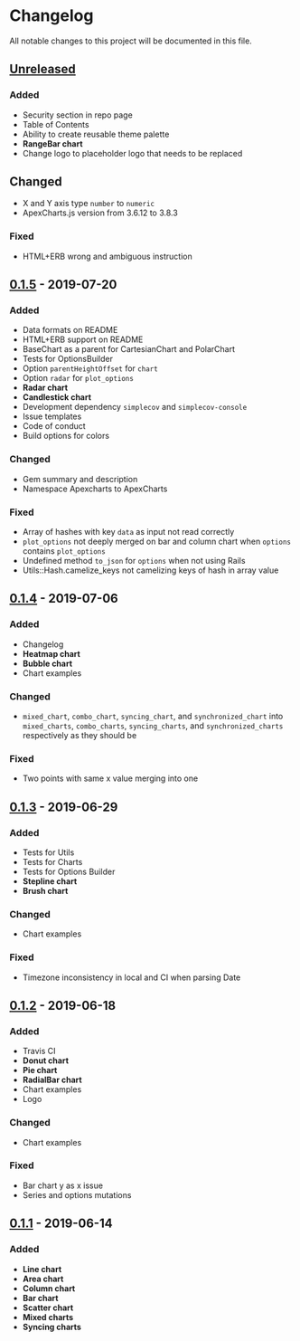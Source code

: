 # Changelog
All notable changes to this project will be documented in this file.


## [Unreleased]
### Added
- Security section in repo page
- Table of Contents
- Ability to create reusable theme palette
- **RangeBar chart**
- Change logo to placeholder logo that needs to be replaced

## Changed
- X and Y axis type `number` to `numeric`
- ApexCharts.js version from 3.6.12 to 3.8.3

### Fixed
- HTML+ERB wrong and ambiguous instruction


## [0.1.5] - 2019-07-20
### Added
- Data formats on README
- HTML+ERB support on README
- BaseChart as a parent for CartesianChart and PolarChart
- Tests for OptionsBuilder
- Option `parentHeightOffset` for `chart`
- Option `radar` for `plot_options`
- **Radar chart**
- **Candlestick chart**
- Development dependency `simplecov` and `simplecov-console`
- Issue templates
- Code of conduct
- Build options for colors

### Changed
- Gem summary and description
- Namespace Apexcharts to ApexCharts

### Fixed
- Array of hashes with key `data` as input not read correctly
- `plot_options` not deeply merged on bar and column chart when
  `options` contains `plot_options`
- Undefined method `to_json` for `options` when not using Rails
- Utils::Hash.camelize_keys not camelizing keys of hash in array
  value


## [0.1.4] - 2019-07-06
### Added
- Changelog
- **Heatmap chart**
- **Bubble chart**
- Chart examples

### Changed
- `mixed_chart`, `combo_chart`, `syncing_chart`, and 
  `synchronized_chart` into `mixed_charts`, `combo_charts`, 
  `syncing_charts`, and `synchronized_charts` respectively
  as they should be

### Fixed
- Two points with same x value merging into one


## [0.1.3] - 2019-06-29
### Added
- Tests for Utils
- Tests for Charts
- Tests for Options Builder
- **Stepline chart**
- **Brush chart**

### Changed
- Chart examples

### Fixed
- Timezone inconsistency in local and CI when parsing Date


## [0.1.2] - 2019-06-18
### Added
- Travis CI
- **Donut chart**
- **Pie chart**
- **RadialBar chart**
- Chart examples
- Logo

### Changed
- Chart examples

### Fixed
- Bar chart y as x issue
- Series and options mutations


## [0.1.1] - 2019-06-14
### Added
- **Line chart**
- **Area chart**
- **Column chart**
- **Bar chart**
- **Scatter chart**
- **Mixed charts**
- **Syncing charts**

[Unreleased]: https://github.com/styd/apexcharts.rb/compare/v0.1.5...HEAD
[0.1.5]: https://github.com/styd/apexcharts.rb/compare/v0.1.4...v0.1.5
[0.1.4]: https://github.com/styd/apexcharts.rb/compare/v0.1.3...v0.1.4
[0.1.3]: https://github.com/styd/apexcharts.rb/compare/v0.1.2...v0.1.3
[0.1.2]: https://github.com/styd/apexcharts.rb/compare/v0.1.1...v0.1.2
[0.1.1]: https://github.com/styd/apexcharts.rb/releases/tag/v0.1.1
